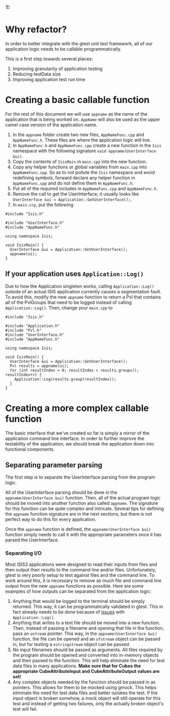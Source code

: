🏗 
# Why refactor?

In order to better integrate with the gtest unit test framework, all of our application logic needs to be callable programmatically.

This is a first step towards several places:
1. Improving granularity of application testing
1. Reducing testData size
1. Improving application test run time

# Creating a basic callable function

For the rest of this document we will use `appname` as the name of the application that is being worked on. `AppName` will also be used as the upper camel case version of the application name.

1. In the `appname` folder create two new files, `AppNameFunc.cpp` and `AppNameFunc.h`. These files are where the application logic will live.
1. In `AppNameFunc.h` and `AppNameFunc.cpp` create a new function in the `Isis` namespace with the following signature `void appname(UserInterface &ui)`.
1. Copy the contents of `IsisMain` in `main.cpp` into the new function.
1. Copy any helper functions or global variables from `main.cpp` into `AppNameFunc.cpp`. So as to not pollute the `Isis` namespace and avoid redefining symbols, forward declare any helper function in `AppNameFunc.cpp` and do not define them in `AppNameFunc.h`.
1. Put all of the required includes in `AppNameFunc.cpp` and `AppNameFunc.h`.
1. Remove the call to get the UserInterface; it usually looks like `UserInterface &ui = Application::GetUserInterface();`.
1. In `main.ccp`, put the following

```
#include "Isis.h"

#include "UserInterface.h"
#include "AppNameFunc.h"

using namespace Isis;

void IsisMain() {
  UserInterface &ui = Application::GetUserInterface();
  appname(ui);
}
```

## If your application uses `Application::Log()`
Due to how the Application singleton works, calling `Application::Log()` outside of an actual ISIS application currently causes a segmentation fault. To avoid this, modify the new `appname` function to return a Pvl that contains all of the PvlGroups that need to be logged instead of calling `Application::Log()`. Then, change your `main.cpp` to

```
#include "Isis.h"

#include "Application.h"
#include "Pvl.h"
#include "UserInterface.h"
#include "AppNameFunc.h"

using namespace Isis;

void IsisMain() {
  UserInterface &ui = Application::GetUserInterface();
  Pvl results = appname(ui);
  for (int resultIndex = 0; resultIndex < results.groups(); resultIndex++) {
    Application::Log(results.group(resultIndex));
  }
}
```

# Creating a more complex callable function

The basic interface that we've created so far is simply a mirror of the application command line interface. In order to further improve the testability of the application, we should break the application down into functional components.

## Separating parameter parsing
The first step is to separate the UserInterface parsing from the program logic.

All of the UserInterface parsing should be done in the `appname(UserInterface &ui)` function. Then, all of the actual program logic should be moved into another function also called `appname`. The signature for this function can be quite complex and intricate. Several tips for defining the `appname` function signature are in the next sections, but there is not perfect way to do this for every application.

Once the `appname` function is defined, the `appname(UserInterface &ui)` function simply needs to call it with the appropriate parameters once it has parsed the UserInterface.

### Separating I/O

Most ISIS3 applications were designed to read their inputs from files and then output their results to the command line and/or files. Unfortunately, gtest is very poorly setup to test against files and the command line. To work around this, it is necessary to remove as much file and command line output from the new `appname` functions as possible. Here are some examples of how outputs can be separated from the application logic:

1. Anything that would be logged to the terminal should be simply returned. This way, it can be programmatically validated in gtest. This in fact already needs to be done because of [issues](#if-your-application-uses-applicationlog) with `Application::Log()`.
1. Anything that writes to a text file should be moved into a new function. Then, instead of passing a filename and opening that file in the function, pass an `ostream` pointer. This way, in the `appname(UserInterface &ui)` function, the file can be opened and an `ofstream` object can be passed in, but for testing a `ostringstream` object can be passed.
1. No input filenames should be passed as arguments. All files required by the program should be opened and converted into in-memory objects and then passed to the function. This will help eliminate the need for test data files in many applications. **Make sure that for Cubes the appropriate CubeAttributeInput and CubeAttributeOutput values are set!**
1. Any complex objects needed by the function should be passed in as pointers. This allows for them to be mocked using gmock. This helps eliminate the need for test data files and better isolates the test. If the input object is broken somehow, a mock object will still operate for this test and instead of getting two failures, only the actually broken object's test will fail.
